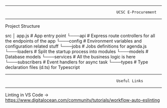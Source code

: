 ---------------------------------------------------------------------------------------------------------------------------------------------------
                                                      UCSC E-Procurement
---------------------------------------------------------------------------------------------------------------------------------------------------

Project Structure

src
│   app.js          # App entry point
└───api             # Express route controllers for all the endpoints of the app
└───config          # Environment variables and configuration related stuff
└───jobs            # Jobs definitions for agenda.js
└───loaders         # Split the startup process into modules
└───models          # Database models
└───services        # All the business logic is here
└───subscribers     # Event handlers for async task
└───types           # Type declaration files (d.ts) for Typescript

---------------------------------------------------------------------------------------------------------------------------------------------------
                                                      Useful Links
---------------------------------------------------------------------------------------------------------------------------------------------------

Linting in VS Code -> https://www.digitalocean.com/community/tutorials/workflow-auto-eslinting
